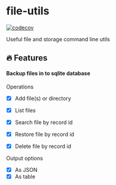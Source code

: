 # file-utils

[![codecov](https://codecov.io/gh/asenov/file-utils/branch/main/graph/badge.svg?token=1282DYVVXA)](https://codecov.io/gh/asenov/file-utils)

Useful file and storage command line utils

## 🔥 Features

#### Backup files in to sqlite database


Operations
- [x] Add file(s) or directory
- [x] List files
- [x] Search file by record id
- [x] Restore file by record id
- [x] Delete file by record id


Output options
- [x] As JSON
- [x] As table